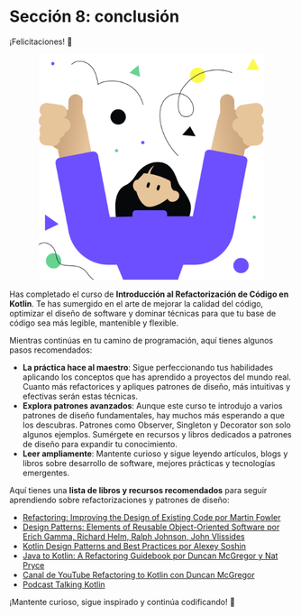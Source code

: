 # Sección 8: conclusión

¡Felicitaciones! 🎉

<p align="center">
    <img src="../../../util/src/main/resources/images/Conclusion/Conclusion/conclusion_conclusion.png" alt="Conclusion" width="400"/>
</p>

Has completado el curso de **Introducción al Refactorización de Código en Kotlin**.
Te has sumergido en el arte de mejorar la calidad del código, optimizar el diseño de software y dominar técnicas
para que tu base de código sea más legible, mantenible y flexible.

Mientras continúas en tu camino de programación, aquí tienes algunos pasos recomendados:
- **La práctica hace al maestro**: Sigue perfeccionando tus habilidades aplicando los conceptos que has aprendido a proyectos del mundo real. Cuanto más refactorices y apliques patrones de diseño, más intuitivas y efectivas serán estas técnicas.
- **Explora patrones avanzados**: Aunque este curso te introdujo a varios patrones de diseño fundamentales, hay muchos más esperando a que los descubras. Patrones como Observer, Singleton y Decorator son solo algunos ejemplos. Sumérgete en recursos y libros dedicados a patrones de diseño para expandir tu conocimiento.
- **Leer ampliamente**: Mantente curioso y sigue leyendo artículos, blogs y libros sobre desarrollo de software, mejores prácticas y tecnologías emergentes.

Aquí tienes una **lista de libros y recursos recomendados** para seguir aprendiendo sobre refactorizaciones y patrones de diseño:
- [Refactoring: Improving the Design of Existing Code por Martin Fowler](https://www.oreilly.com/library/view/refactoring-improving-the/9780134757681/)
- [Design Patterns: Elements of Reusable Object-Oriented Software por Erich Gamma, Richard Helm, Ralph Johnson, John Vlissides](https://www.oreilly.com/library/view/design-patterns-elements/0201633612/)  
- [Kotlin Design Patterns and Best Practices por Alexey Soshin](https://www.packtpub.com/product/kotlin-design-patterns-and-best-practices-second-edition/9781801815727)
- [Java to Kotlin: A Refactoring Guidebook por Duncan McGregor y Nat Pryce](https://www.oreilly.com/library/view/java-to-kotlin/9781492082262/)
- [Canal de YouTube Refactoring to Kotlin con Duncan McGregor](https://www.youtube.com/@RefactoringDuncan)
- [Podcast Talking Kotlin](https://talkingkotlin.com/) 

¡Mantente curioso, sigue inspirado y continúa codificando! 🚀